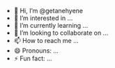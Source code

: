 - 👋 Hi, I’m @getanehyene
- 👀 I’m interested in ...
- 🌱 I’m currently learning ...
- 💞️ I’m looking to collaborate on ...
- 📫 How to reach me ...
- 😄 Pronouns: ...
- ⚡ Fun fact: ...

<!---
getanehyene/getanehyene is a ✨ special ✨ repository because its `README.md` (this file) appears on your GitHub profile.
You can click the Preview link to take a look at your changes.
--->
